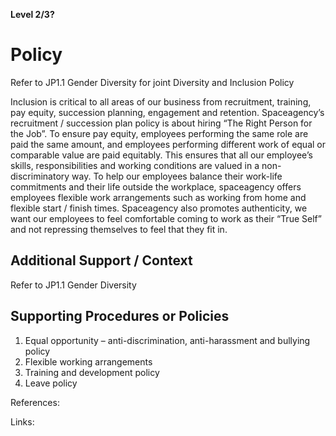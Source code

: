 
**Level 2/3?**

# Policy

Refer to JP1.1 Gender Diversity for joint Diversity and Inclusion Policy

Inclusion is critical to all areas of our business from recruitment, training, pay equity, succession planning, engagement and retention.
Spaceagency’s recruitment / succession plan policy is about hiring “The Right Person for the Job”.
To ensure pay equity, employees performing the same role are paid the same amount, and employees performing different work of equal or comparable value are paid equitably.
This ensures that all our employee’s skills, responsibilities and working conditions are valued in a non-discriminatory way.
To help our employees balance their work-life commitments and their life outside the workplace, spaceagency offers employees flexible work arrangements such as working from home and flexible start / finish times.
Spaceagency also promotes authenticity, we want our employees to feel comfortable coming to work as their “True Self” and not repressing themselves to feel that they fit in.

## Additional Support / Context

Refer to JP1.1 Gender Diversity

## Supporting Procedures or Policies

1. Equal opportunity – anti-discrimination, anti-harassment and bullying policy 
2. Flexible working arrangements 
3. Training and development policy 
4. Leave policy


References:


Links: